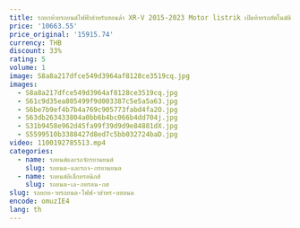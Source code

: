 ```yaml
---
title: รถยกท้ายรถยนต์ไฟฟ้าสำหรับฮอนด้า XR-V 2015-2023 Motor listrik เปิดท้ายรถอัตโนมัติอุปกรณ์เสริมรถยนต์
price: '10663.55'
price_original: '15915.74'
currency: THB
discount: 33%
rating: 5
volume: 1
image: S8a8a217dfce549d3964af8128ce3519cq.jpg
images:
  - S8a8a217dfce549d3964af8128ce3519cq.jpg
  - S61c9d35ea805499f9d003387c5e5a5a63.jpg
  - S6be7b9ef4b7b4a769c905773fabd4fa2O.jpg
  - S63db263433804a0bb6b4bc066b4dd704j.jpg
  - S31b9458e962d45fa99f39d9d9e84881dX.jpg
  - S5599510b3388427d8ed7c5bb032724baD.jpg
video: 1100192785513.mp4
categories:
  - name: รถยนต์และรถจักรยานยนต์
    slug: รถยนต-และรถจ-กรยานยนต
  - name: รถยนต์อิเล็กทรอนิกส์
    slug: รถยนต-เล-กทรอน-กส
slug: รถยกท-ายรถยนต-ไฟฟ-าสำหร-บฮอนด
encode: omuzIE4
lang: th
---
```

  